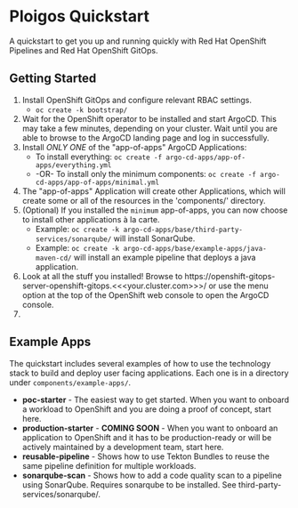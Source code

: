 # Ploigos Quickstart

A quickstart to get you up and running quickly with Red Hat OpenShift Pipelines and Red Hat OpenShift GitOps.

## Getting Started
1. Install OpenShift GitOps and configure relevant RBAC settings.
   * `oc create -k bootstrap/`
2. Wait for the OpenShift operator to be installed and start ArgoCD. This may take a few minutes,
   depending on your cluster. Wait until you are able to browse to the ArgoCD landing page and log in successfully.
3. Install *ONLY ONE* of the "app-of-apps" ArgoCD Applications:
   * To install everything: `oc create -f argo-cd-apps/app-of-apps/everything.yml`
   * -OR- To install only the minimum components: `oc create -f argo-cd-apps/app-of-apps/minimal.yml`
4. The "app-of-apps" Application will create other Applications, which will create some or all of the resources in the
   'components/' directory.
5. (Optional) If you installed the `minimum` app-of-apps, you can now choose to install other applications à la carte.
   * Example: `oc create -k argo-cd-apps/base/third-party-services/sonarqube/` will install SonarQube.
   * Example: `oc create -k argo-cd-apps/base/example-apps/java-maven-cd/` will install an example pipeline that deploys a java application.
6. Look at all the stuff you installed! Browse to https://openshift-gitops-server-openshift-gitops.<<<your.cluster.com>>>/ or use the
   menu option at the top of the OpenShift web console to open the ArgoCD console.
7. 

## Example Apps

The quickstart includes several examples of how to use the technology stack to build and deploy user facing applications.
Each one is in a directory under `components/example-apps/`.

* **poc-starter** - The easiest way to get started. When you want to onboard a workload to OpenShift and you are doing a proof of concept, start here.
* **production-starter** - **COMING SOON** -  When you want to onboard an application to OpenShift and it has to be production-ready or will be actively maintained by a development team, start here.
* **reusable-pipeline** - Shows how to use Tekton Bundles to reuse the same pipeline definition for multiple workloads.
* **sonarqube-scan** - Shows how to add a code quality scan to a pipeline using SonarQube. Requires sonarqube to be installed. See third-party-services/sonarqube/.
